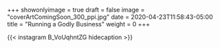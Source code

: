 +++
showonlyimage = true
draft = false
image = "coverArtComingSoon_300_ppi.jpg"
date = 2020-04-23T11:58:43-05:00
title = "Running a Godly Business"
weight = 0
+++


{{< instagram B_VoUqhntZG hidecaption >}}